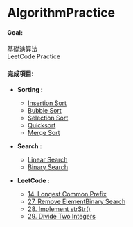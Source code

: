 # AlgorithmPractice

#### Goal:
基礎演算法<br>
LeetCode Practice

#### 完成項目:

* **Sorting :**
    * [Insertion Sort]
    * [Bubble Sort]
    * [Selection Sort]
    * [Quicksort]
    * [Merge Sort]
    
    
* **Search :**
    * [Linear Search]
    * [Binary Search]

* **LeetCode :**
    * [14. Longest Common Prefix]
    * [27. Remove ElementBinary Search]
    * [28. Implement strStr()]
    * [29. Divide Two Integers]


[Insertion Sort]:https://github.com/dodoggyy/AlgorithmPractice/blob/master/src/com/algo/InsertionSort.java
[Bubble Sort]:https://github.com/dodoggyy/AlgorithmPractice/blob/master/src/com/algo/BubbleSort.java
[Selection Sort]:https://github.com/dodoggyy/AlgorithmPractice/blob/master/src/com/algo/SelectionSort.java
[Quicksort]:https://github.com/dodoggyy/AlgorithmPractice/blob/master/src/com/algo/QuickSort.java
[Merge Sort]:https://github.com/dodoggyy/AlgorithmPractice/blob/master/src/com/algo/MergeSort.java
[Linear Search]:https://github.com/dodoggyy/AlgorithmPractice/blob/master/src/com/algo/LinearSearch.java
[Binary Search]:https://github.com/dodoggyy/AlgorithmPractice/blob/master/src/com/algo/BinarySearch.java
[14. Longest Common Prefix]:https://github.com/dodoggyy/AlgorithmPractice/blob/master/src/com/practice/LongestCommonPrefix.java
[27. Remove ElementBinary Search]:https://github.com/dodoggyy/AlgorithmPractice/blob/master/src/com/practice/RemoveElement.java
[28. Implement strStr()]:https://github.com/dodoggyy/AlgorithmPractice/blob/master/src/com/practice/StrStr.java
[29. Divide Two Integers]:https://github.com/dodoggyy/AlgorithmPractice/blob/master/src/com/practice/DivideTwoIntegers.java


